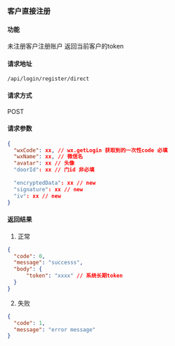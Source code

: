 
### 客户直接注册

#### 功能
未注册客户注册账户
返回当前客户的token

#### 请求地址
```text
/api/login/register/direct
```

#### 请求方式
POST

#### 请求参数
```json
{
  "wxCode": xx, // wx.getLogin 获取到的一次性code 必填
  "wxName": xx, // 微信名
  "avatar": xx // 头像
  "doorId": xx // 门id 非必填
  
  "encryptedData": xx // new 
  "signature": xx // new
  "iv": xx // new 
}
```

#### 返回结果
1. 正常
```json
{
  "code": 0,
  "message": "successs",
  "body": {
      "token": "xxxx" // 系统长期token
  }
}
```

2. 失败
```json
{
  "code": 1,
  "message": "error message"
}
```